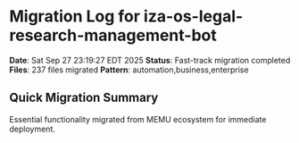# Migration Log for iza-os-legal-research-management-bot

**Date**: Sat Sep 27 23:19:27 EDT 2025
**Status**: Fast-track migration completed
**Files**:      237 files migrated
**Pattern**: automation,business,enterprise

## Quick Migration Summary
Essential functionality migrated from MEMU ecosystem for immediate deployment.
